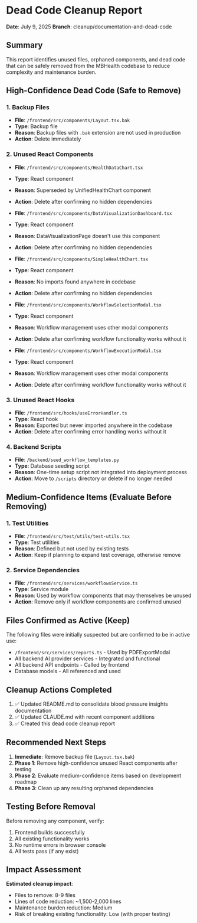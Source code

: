 # Dead Code Cleanup Report

**Date**: July 9, 2025
**Branch**: cleanup/documentation-and-dead-code

## Summary

This report identifies unused files, orphaned components, and dead code that can be safely removed from the MBHealth codebase to reduce complexity and maintenance burden.

## High-Confidence Dead Code (Safe to Remove)

### 1. Backup Files
- **File**: `/frontend/src/components/Layout.tsx.bak`
- **Type**: Backup file
- **Reason**: Backup files with `.bak` extension are not used in production
- **Action**: Delete immediately

### 2. Unused React Components
- **File**: `/frontend/src/components/HealthDataChart.tsx`
- **Type**: React component
- **Reason**: Superseded by UnifiedHealthChart component
- **Action**: Delete after confirming no hidden dependencies

- **File**: `/frontend/src/components/DataVisualizationDashboard.tsx`
- **Type**: React component  
- **Reason**: DataVisualizationPage doesn't use this component
- **Action**: Delete after confirming no hidden dependencies

- **File**: `/frontend/src/components/SimpleHealthChart.tsx`
- **Type**: React component
- **Reason**: No imports found anywhere in codebase
- **Action**: Delete after confirming no hidden dependencies

- **File**: `/frontend/src/components/WorkflowSelectionModal.tsx`
- **Type**: React component
- **Reason**: Workflow management uses other modal components
- **Action**: Delete after confirming workflow functionality works without it

- **File**: `/frontend/src/components/WorkflowExecutionModal.tsx`
- **Type**: React component
- **Reason**: Workflow management uses other modal components
- **Action**: Delete after confirming workflow functionality works without it

### 3. Unused React Hooks
- **File**: `/frontend/src/hooks/useErrorHandler.ts`
- **Type**: React hook
- **Reason**: Exported but never imported anywhere in the codebase
- **Action**: Delete after confirming error handling works without it

### 4. Backend Scripts
- **File**: `/backend/seed_workflow_templates.py`
- **Type**: Database seeding script
- **Reason**: One-time setup script not integrated into deployment process
- **Action**: Move to `/scripts` directory or delete if no longer needed

## Medium-Confidence Items (Evaluate Before Removing)

### 1. Test Utilities
- **File**: `/frontend/src/test/utils/test-utils.tsx`
- **Type**: Test utilities
- **Reason**: Defined but not used by existing tests
- **Action**: Keep if planning to expand test coverage, otherwise remove

### 2. Service Dependencies
- **File**: `/frontend/src/services/workflowsService.ts`
- **Type**: Service module
- **Reason**: Used by workflow components that may themselves be unused
- **Action**: Remove only if workflow components are confirmed unused

## Files Confirmed as Active (Keep)

The following files were initially suspected but are confirmed to be in active use:
- `/frontend/src/services/reports.ts` - Used by PDFExportModal
- All backend AI provider services - Integrated and functional
- All backend API endpoints - Called by frontend
- Database models - All referenced and used

## Cleanup Actions Completed

1. ✅ Updated README.md to consolidate blood pressure insights documentation
2. ✅ Updated CLAUDE.md with recent component additions
3. ✅ Created this dead code cleanup report

## Recommended Next Steps

1. **Immediate**: Remove backup file (`Layout.tsx.bak`)
2. **Phase 1**: Remove high-confidence unused React components after testing
3. **Phase 2**: Evaluate medium-confidence items based on development roadmap
4. **Phase 3**: Clean up any resulting orphaned dependencies

## Testing Before Removal

Before removing any component, verify:
1. Frontend builds successfully
2. All existing functionality works
3. No runtime errors in browser console
4. All tests pass (if any exist)

## Impact Assessment

**Estimated cleanup impact**:
- Files to remove: 8-9 files
- Lines of code reduction: ~1,500-2,000 lines
- Maintenance burden reduction: Medium
- Risk of breaking existing functionality: Low (with proper testing)